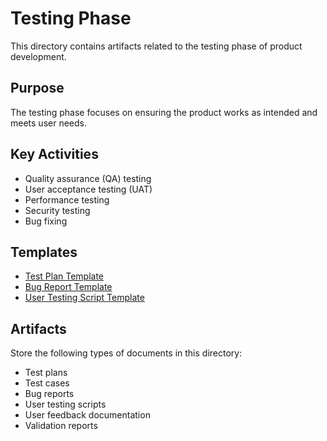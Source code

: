 # Testing Phase

This directory contains artifacts related to the testing phase of product development.

## Purpose
The testing phase focuses on ensuring the product works as intended and meets user needs.

## Key Activities
- Quality assurance (QA) testing
- User acceptance testing (UAT)
- Performance testing
- Security testing
- Bug fixing

## Templates
- [Test Plan Template](test_plan_template.md)
- [Bug Report Template](bug_report_template.md)
- [User Testing Script Template](user_testing_script_template.md)

## Artifacts
Store the following types of documents in this directory:
- Test plans
- Test cases
- Bug reports
- User testing scripts
- User feedback documentation
- Validation reports